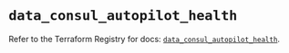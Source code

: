# `data_consul_autopilot_health`

Refer to the Terraform Registry for docs: [`data_consul_autopilot_health`](https://registry.terraform.io/providers/hashicorp/consul/2.20.0/docs/data-sources/autopilot_health).
